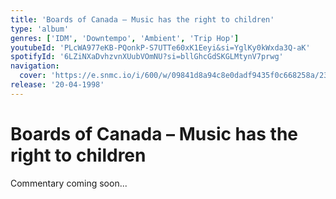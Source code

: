```yaml
---
title: 'Boards of Canada – Music has the right to children'
type: 'album'
genres: ['IDM', 'Downtempo', 'Ambient', 'Trip Hop']
youtubeId: 'PLcWA977eKB-PQonkP-S7UTTe60xK1Eeyi&si=YglKy0kWxda3Q-aK'
spotifyId: '6LZiNXaDvhzvnXUubVOmNU?si=bllGhcGdSKGLMtynV7prwg'
navigation:
  cover: 'https://e.snmc.io/i/600/w/09841d8a94c8e0dadf9435f0c668258a/2371321/boards-of-canada-music-has-the-right-to-children-Cover-Art.jpg'
release: '20-04-1998'
---
```

<music-genre-list :genres="genres"></music-genre-list>

# Boards of Canada – Music has the right to children
Commentary coming soon...


